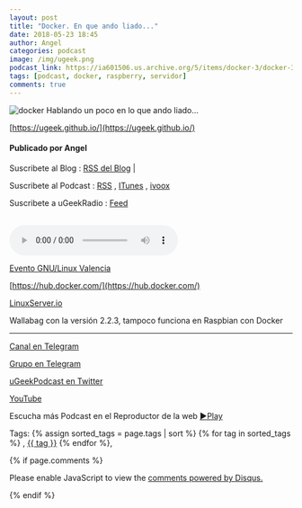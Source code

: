 ```yaml
---
layout: post
title: "Docker. En que ando liado..."
date: 2018-05-23 18:45
author: Angel
categories: podcast
image: /img/ugeek.png
podcast_link: https://ia601506.us.archive.org/5/items/docker-3/docker-3.mp3
tags: [podcast, docker, raspberry, servidor]
comments: true
---
```

![docker](http://telegra.ph/file/28cdba433131c4ee2bf76.jpg) 
Hablando un poco en lo que ando liado...


[https://ugeek.github.io/](https://ugeek.github.io/)
#### Publicado por Angel  
Suscribete al Blog :  [RSS del Blog](http://feeds.feedburner.com/uGeekBlog) |

Suscribete al Podcast :  [RSS](http://feeds.feedburner.com/ugeek) , [ITunes](https://itunes.apple.com/us/podcast/ugeek/id1201421866?mt=2) , [ivoox](https://www.ivoox.com/podcast-ugeek_sq_f1383493_1.html)  

Suscribete a uGeekRadio : [Feed](http://feeds.feedburner.com/uGeekRadio)  



<br>

<!-- ------------------------------------- url del podcast -------------------------------------------  -->
<audio controls>
  <source src="https://ia601506.us.archive.org/5/items/docker-3/docker-3.mp3">
Your browser does not support the audio element.
</audio>

<!-- -------------------------------------Imagen -------------------------------------------  -->





<!-- -------------------------------------Descripción del podcast -------------------------------------------  -->

[Evento GNU/Linux Valencia](https://www.meetup.com/es-ES/gnu-linux-valencia/events/250801722/)  

[https://hub.docker.com/](https://hub.docker.com/)  

[LinuxServer.io](https://www.linuxserver.io/our-images)  

Wallabag con la versión 2.2.3, tampoco funciona en Raspbian con Docker



<!-- -------------------------------------Aquí abajo los Comentarios -------------------------------------------  -->



  ---

[Canal en Telegram](https://t.me/uGeek)  

[Grupo en Telegram](https://t.me/uGeekPodcast)  

[uGeekPodcast en Twitter](https://twitter.com/ugeekpodcast)  

[YouTube](https://www.youtube.com/channel/UCVmGqdwOeswJ55IFmsYNlww)  

Escucha más Podcast en el Reproductor de la web [►Play](https://ugeek.github.io/podcasts/)  


Tags: {% assign sorted_tags = page.tags | sort %} {% for tag in sorted_tags %} , <span class="tag"><a href="/tag#{{ tag }}">{{ tag }}</a></span> {% endfor %},


{% if page.comments %}
<div id="disqus_thread"></div>
<script>

/**
*  RECOMMENDED CONFIGURATION VARIABLES: EDIT AND UNCOMMENT THE SECTION BELOW TO INSERT DYNAMIC VALUES FROM YOUR PLATFORM OR CMS.
*  LEARN WHY DEFINING THESE VARIABLES IS IMPORTANT: https://disqus.com/admin/universalcode/#configuration-variables*/
/*
var disqus_config = function () {
this.page.url = PAGE_URL;  // Replace PAGE_URL with your page's canonical URL variable
this.page.identifier = PAGE_IDENTIFIER; // Replace PAGE_IDENTIFIER with your page's unique identifier variable
};
*/
(function() { // DON'T EDIT BELOW THIS LINE
var d = document, s = d.createElement('script');
s.src = 'https://https-angelbcn-github-io-ugeek.disqus.com/embed.js';
s.setAttribute('data-timestamp', +new Date());
(d.head || d.body).appendChild(s);
})();
</script>
<noscript>Please enable JavaScript to view the <a href="https://disqus.com/?ref_noscript">comments powered by Disqus.</a></noscript>

{% endif %}

<script id="dsq-count-scr" src="//https-angelbcn-github-io-ugeek.disqus.com/count.js" async></script>
